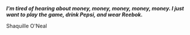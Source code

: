 _**I'm tired of hearing about money, money, money, money, money. I just want to play the game, drink Pepsi, and wear Reebok.**_

Shaquille O'Neal